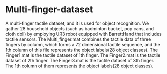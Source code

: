 # Multi-finger-dataset
A multi-finger tactile dataset, and it is used for object recognition. 
We gather 28 household objects (such as badminton bucket, pop cans, and cloth doll) by employing UR3 robot equipped with BarrettHand that includes tactile sensors. 
The Multi_finger.mat combines the tactile data of three fingers by column, which forms a 72 dimensional tactile sequence, and the 1th column of this file represents the object labels(28 object classes). 
The Finger1.mat is the tactile dataset of 1th finger. 
The Finger2.mat is the tactile dataset of 2th finger. 
The Finger3.mat is the tactile dataset of 3th finger. 
The 1th column of them represents the object labels(28 object classes).
